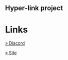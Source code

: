 ## Hyper-link project

# Links
[» Discord](https://discord.gg/HqpmyDeyrr) 
 
[» Site](https://sites.google.com/view/trapband/tab)
